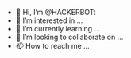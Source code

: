 - 👋 Hi, I’m @HACKERBOTt
- 👀 I’m interested in ...
- 🌱 I’m currently learning ...
- 💞️ I’m looking to collaborate on ...
- 📫 How to reach me ...

<!---
HACKERBOTt/HACKERBOTt is a ✨ special ✨ repository because its `README.md` (this file) appears on your GitHub profile.
You can click the Preview link to take a look at your changes.
--->
